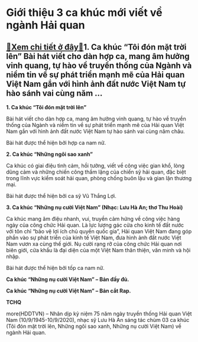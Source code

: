 Giới thiệu 3 ca khúc mới viết về ngành Hải quan
===============================================

[:gift:Xem chi tiết ở đây:gift:](https://hddtvn.com/gioi-thieu-3-ca-khuc-moi-viet-ve-nganh-hai-quan/)1. Ca khúc “Tôi đón mặt trời lên” Bài hát viết cho dàn hợp ca, mang âm hưởng vinh quang, tự hào về truyền thống của Ngành và niềm tin về sự phát triển mạnh mẽ của Hải quan Việt Nam gắn với hình ảnh đất nước Việt Nam tự hào sánh vai cùng năm …
--------------------------------------------------------------------------------------------------------------------------------------------------------------------------------------------------------------------------------------------------


**1. Ca khúc “Tôi đón mặt trời lên”**


Bài hát viết cho dàn hợp ca, mang âm hưởng vinh quang, tự hào về truyền thống của Ngành và niềm tin về sự phát triển mạnh mẽ của Hải quan Việt Nam gắn với hình ảnh đất nước Việt Nam tự hào sánh vai cùng năm châu.


Bài hát được thể hiện bởi hợp ca nam nữ.













**2. Ca khúc “Những ngôi sao xanh”**


Ca khúc có giai điệu tình cảm, hồi tưởng, viết về công việc gian khổ, lòng dũng cảm và những chiến công thầm lặng của chiến sỹ hải quan, đặc biệt trong lĩnh vực kiểm soát hải quan, phòng chống buôn lậu và gian lận thương mại.


Bài hát được thể hiện bởi ca sỹ Vũ Thắng Lợi.













**3. Ca khúc “Những nụ cười Việt Nam” (Nhạc: Lưu Hà An; thơ Thu Hoài)**


Ca khúc mang âm điệu nhanh, vui, truyền cảm hứng về công việc hàng ngày của công chức Hải quan. Là lực lượng gác cửa cho kinh tế đất nước với tôn chỉ “bảo vệ lợi ích chủ quyền quốc gia”, Hải quan Việt Nam đang góp phần vào sự phát triển của kinh tế Việt Nam, đưa hình ảnh đất nước Việt Nam vươn xa cùng thế giới. Nụ cười rạng rỡ của công chức Hải quan nơi biên giới, cửa khẩu là đại diện của một Việt Nam thân thiện, văn minh và hội nhập.


Bài hát được thể hiện bởi tốp ca nam nữ.












**Ca khúc “Những nụ cười Việt Nam” – Bản đầy đủ.**













**Ca khúc “Những nụ cười Việt Nam” – Bản cắt Rap.**




**TCHQ**



more(HDDTVN) – Nhân dịp kỷ niệm 75 năm ngày truyền thống Hải quan Việt Nam (10/9/1945-10/9/2020), nhạc sỹ Lưu Hà An sáng tác chùm 03 ca khúc (Tôi đón mặt trời lên, Những ngôi sao xanh, Những nụ cười Việt Nam) về ngành Hải quan.

